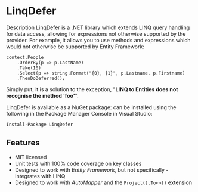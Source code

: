 # LinqDefer
Description
LinqDefer is a .NET library which extends LINQ query handling for data access, allowing for expressions not otherwise supported by the provider.  For example, it allows you to use methods and expressions which would not otherwise be supported by Entity Framework:

    context.People
        .OrderBy(p => p.LastName)
        .Take(10)
        .Select(p => string.Format("{0}, {1}", p.Lastname, p.Firstname)
        .ThenDoDeferred();
        
Simply put, it is a solution to the exception, "**LINQ to Entities does not recognise the method 'foo'**".

LinqDefer is available as a NuGet package: can be installed using the following in the Package Manager Console in Visual Studio:

``Install-Package LinqDefer``

Features
--
* MIT licensed
* Unit tests with 100% code coverage on key classes
* Designed to work with *Entity Framework*, but not specifically - integrates with LINQ
* Designed to work with *AutoMapper* and the `Project().To<>()` extension
